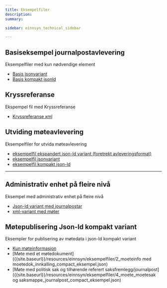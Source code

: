 ```yaml
---
title: Eksempelfiler
description:
summary:

sidebar: einnsyn_technical_sidebar

---
```


## Basiseksempel journalpostavlevering
Eksempelfiler med kun nødvendige element
* [Basis jsonvariant]({{site.baseurl}}/resources/einnsyn/eksempelfiler/basisfil_journalavlevering_jsonformat.jsonld)
* [Basis kompakt jsonld]({{site.baseurl}}/resources/einnsyn/eksempelfiler/basisfil_journalavlevering_kompaktformat.jsonld)

## Kryssreferanse
Ekspempel fil med Kryssreferanse
* [Kryssreferanse xml]({{site.baseurl}}/resources/einnsyn/eksempelfiler/kryssreferanse.xml)


## Utviding møteavlevering
Eksempelfiler for utvida møteavlevering
* [eksempelfil ekspandert json-ld variant (foretrekt avleveringsformat)]({{site.baseurl}}/resources/einnsyn/eksempelfiler/eksempel-utvidelse-moetedata-ekspandert.jsonld)
* [eksempelfil jsonvariant]({{site.baseurl}}/resources/einnsyn/eksempelfiler/eksempel-utvidelse-moetedata-jsonvariant.jsonld)
* [eksempelfil kompakt json-ld]({{site.baseurl}}/resources/einnsyn/eksempelfiler/eksempel-utvidelse-moetedata-kompakt.jsonld)

---
## Administrativ enhet på fleire nivå
Eksempel med administrativ enhet på fleire nivå
* [Json-ld variant med journalpostar]({{site.baseurl}}/resources/einnsyn/eksempelfiler/fleireAdmEnheter.jsonld)
* [xml-variant med møter]({{site.baseurl}}/resources/einnsyn/eksempelfiler/moetemappe2-admenhet.xml)

## Møtepublisering Json-ld kompakt variant
Eksempler for publisering av møtedata i json-ld kompakt variant
* [Kun møteinformasjon]({{site.baseurl}}/resources/einnsyn/eksempelfiler/1_moeteinfo_compact_eksempel.json)
* [Møte med et møtedokument]({{site.baseurl}}/resources/einnsyn/eksempelfiler/2_moeteinfo med moetedok_innkalling_compact_eksempel.json)
* [Møte med politisk sak og tilhørende referert saksfremlegg/journalpost]({{site.baseurl}}/resources/einnsyn/eksempelfiler/4_moete_moetesak og saksmappe_journalpost_compact_eksempel.json)
